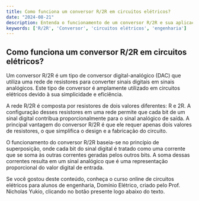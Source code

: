 ```yaml
---
title: Como funciona um conversor R/2R em circuitos elétricos?
date: "2024-08-21"
description: Entenda o funcionamento de um conversor R/2R e sua aplicação em circuitos elétricos.
keywords: ['R/2R', 'Conversor', 'circuitos elétricos', 'engenharia']
---
```


## Como funciona um conversor R/2R em circuitos elétricos?

Um conversor R/2R é um tipo de conversor digital-analógico (DAC) que utiliza uma rede de resistores para converter sinais digitais em sinais analógicos. Este tipo de conversor é amplamente utilizado em circuitos elétricos devido à sua simplicidade e eficiência.

A rede R/2R é composta por resistores de dois valores diferentes: R e 2R. A configuração desses resistores em uma rede permite que cada bit de um sinal digital contribua proporcionalmente para o sinal analógico de saída. A principal vantagem do conversor R/2R é que ele requer apenas dois valores de resistores, o que simplifica o design e a fabricação do circuito.

O funcionamento do conversor R/2R baseia-se no princípio de superposição, onde cada bit do sinal digital é tratado como uma corrente que se soma às outras correntes geradas pelos outros bits. A soma dessas correntes resulta em um sinal analógico que é uma representação proporcional do valor digital de entrada.

Se você gostou deste conteúdo, conheça o curso online de circuitos elétricos para alunos de engenharia, Domínio Elétrico, criado pelo Prof. Nicholas Yukio, clicando no botão presente logo abaixo do texto.